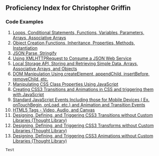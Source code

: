 ## Proficiency Index for Christopher Griffin

### Code Examples

1. [Loops, Conditional Statements, Functions, Variables, Parameters, Arrays, Associative Arrays](examples/one.html)
2. [Object Creation Functions, Inheritance, Properties, Methods, Instantiation](examples/two.html)
3. [JSON Parse, Stringify](examples/three.html)
4. [Using XMLHTTPRequest to Consume a JSON Web Service](examples/four.html)
5. [Local Storage API, Storing and Retrieving Simple Data, Arrays, Associative Arrays, and Objects](examples/five.html)
6. [DOM Manipulation Using createElement, appendChild, insertBefore, removeChild, etc.](examples/six.html)
7. [Manipulating CSS Class Properties Using JavaScript](examples/seven.html)
8. [Creating CSS3 Transitions and Animations in CSS and triggering them with JavaScript](examples/eight.html)
9. [Standard JavaScript Events Including those for Mobile Devices ( Ex. onTouchBegin, onLoad, etc.) and Animation and Transition Events](examples/nine.html)
10. [HTML5 Tags - Video, Audio, and Canvas](examples/ten.html)
11. [Designing, Defining, and Triggering CSS3 Transitions without Custom Libraries (Thought Library)](examples/eleven.html)
12. [Designing, Defining, and Triggering CSS3 Transforms without Custom Libraries (Thought Library)](examples/twelve.html)
13. [Designing, Defining, and Triggering CSS3 Animations without Custom Libraries (Thought Library)](examples/thirteen.html)
```
Test
```
